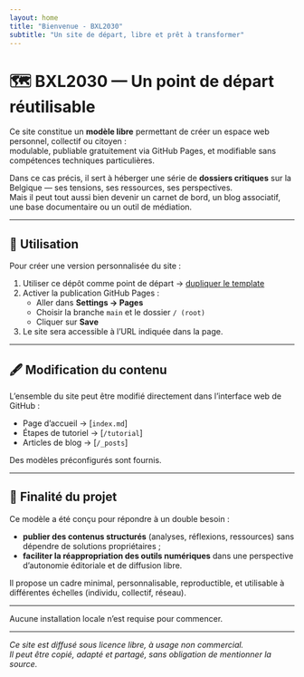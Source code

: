 ```yaml
---
layout: home
title: "Bienvenue - BXL2030"
subtitle: "Un site de départ, libre et prêt à transformer"
---
```


# 🗺️ BXL2030 — Un point de départ réutilisable

Ce site constitue un **modèle libre** permettant de créer un espace web personnel, collectif ou citoyen :  
modulable, publiable gratuitement via GitHub Pages, et modifiable sans compétences techniques particulières.

Dans ce cas précis, il sert à héberger une série de **dossiers critiques** sur la Belgique — ses tensions, ses ressources, ses perspectives.  
Mais il peut tout aussi bien devenir un carnet de bord, un blog associatif, une base documentaire ou un outil de médiation.

---

## 🔧 Utilisation

Pour créer une version personnalisée du site :

1. Utiliser ce dépôt comme point de départ → [dupliquer le template](https://github.com/ouaisfieu/bxl2030/generate)
2. Activer la publication GitHub Pages :
   - Aller dans **Settings → Pages**
   - Choisir la branche `main` et le dossier `/ (root)`
   - Cliquer sur **Save**
3. Le site sera accessible à l’URL indiquée dans la page.

---

## 🖋 Modification du contenu

L’ensemble du site peut être modifié directement dans l’interface web de GitHub :

- Page d’accueil → [`index.md`]
- Étapes de tutoriel → [`/tutorial`]
- Articles de blog → [`/_posts`]

Des modèles préconfigurés sont fournis.

---

## 🎯 Finalité du projet

Ce modèle a été conçu pour répondre à un double besoin :

- **publier des contenus structurés** (analyses, réflexions, ressources) sans dépendre de solutions propriétaires ;
- **faciliter la réappropriation des outils numériques** dans une perspective d’autonomie éditoriale et de diffusion libre.

Il propose un cadre minimal, personnalisable, reproductible, et utilisable à différentes échelles (individu, collectif, réseau).

---

Aucune installation locale n’est requise pour commencer.

---

*Ce site est diffusé sous licence libre, à usage non commercial.  
Il peut être copié, adapté et partagé, sans obligation de mentionner la source.*
